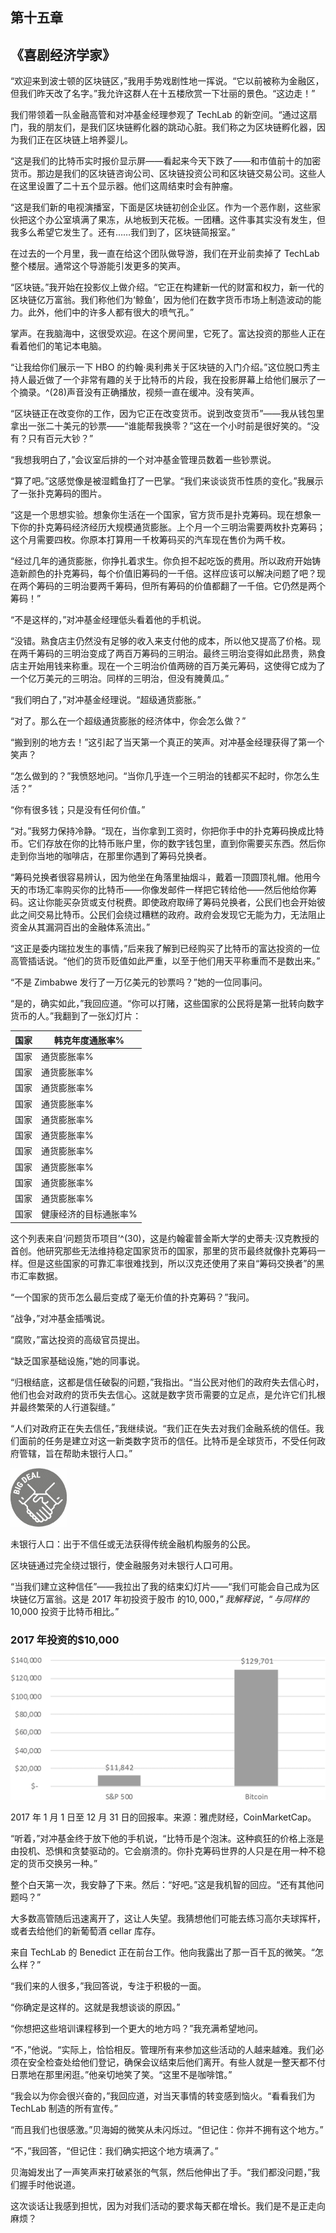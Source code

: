 ## 第十五章

## 《喜剧经济学家》

“欢迎来到波士顿的区块链区，”我用手势戏剧性地一挥说。“它以前被称为金融区，但我们昨天改了名字。”我允许这群人在十五楼欣赏一下壮丽的景色。“这边走！”

我们带领着一队金融高管和对冲基金经理参观了 TechLab 的新空间。“通过这扇门，我的朋友们，是我们区块链孵化器的跳动心脏。我们称之为区块链孵化器，因为我们正在区块链上培养婴儿。

“这是我们的比特币实时报价显示屏——看起来今天下跌了——和市值前十的加密货币。那边是我们的区块链咨询公司、区块链投资公司和区块链交易公司。这些人在这里设置了二十五个显示器。他们这周结束时会有肿瘤。

“这是我们新的电视演播室，下面是区块链初创企业区。作为一个恶作剧，这些家伙把这个办公室填满了果冻，从地板到天花板。一团糟。这件事其实没有发生，但我多么希望它发生了。还有……我们到了，区块链简报室。”

在过去的一个月里，我一直在给这个团队做导游，我们在开业前卖掉了 TechLab 整个楼层。通常这个导游能引发更多的笑声。

“区块链。”我开始在投影仪上做介绍。“它正在构建新一代的财富和权力，新一代的区块链亿万富翁。我们称他们为‘鲸鱼’，因为他们在数字货币市场上制造波动的能力。此外，他们中的许多人都有很大的喷气孔。”

掌声。在我脑海中，这很受欢迎。在这个房间里，它死了。富达投资的那些人正在看着他们的笔记本电脑。

“让我给你们展示一下 HBO 的约翰·奥利弗关于区块链的入门介绍。”这位脱口秀主持人最近做了一个非常有趣的关于比特币的片段，我在投影屏幕上给他们展示了一个摘录。^(28)声音没有正确播放，视频一直在缓冲。没有笑声。

“区块链正在改变你的工作，因为它正在改变货币。说到改变货币”——我从钱包里拿出一张二十美元的钞票——“谁能帮我换零？”这在一个小时前是很好笑的。“没有？只有百元大钞？”

“我想我明白了，”会议室后排的一个对冲基金管理员数着一些钞票说。

“算了吧。”这感觉像是被湿鳕鱼打了一巴掌。“我们来谈谈货币性质的变化。”我展示了一张扑克筹码的图片。

“这是一个思想实验。想象你生活在一个国家，官方货币是扑克筹码。现在想象一下你的扑克筹码经济经历大规模通货膨胀。上个月一个三明治需要两枚扑克筹码；这个月需要四枚。你原本打算用一千枚筹码买的汽车现在售价为两千枚。

“经过几年的通货膨胀，你挣扎着求生。你负担不起吃饭的费用。所以政府开始铸造新颜色的扑克筹码，每个价值旧筹码的一千倍。这样应该可以解决问题了吧？现在两个筹码的三明治要两千筹码，但所有筹码的价值都翻了一千倍。它仍然是两个筹码！”

“不是这样的，”对冲基金经理低头看着他的手机说。

“没错。熟食店主仍然没有足够的收入来支付他的成本，所以他又提高了价格。现在两千筹码的三明治变成了两百万筹码的三明治。最终三明治变得如此昂贵，熟食店主开始用钱来称重。现在一个三明治价值两磅的百万美元筹码，这使得它成为了一个亿万美元的三明治。同样的三明治，但没有腌黄瓜。”

“我们明白了，”对冲基金经理说。“超级通货膨胀。”

“对了。那么在一个超级通货膨胀的经济体中，你会怎么做？”

“搬到别的地方去！”这引起了当天第一个真正的笑声。对冲基金经理获得了第一个笑声？

“怎么做到的？”我愤怒地问。“当你几乎连一个三明治的钱都买不起时，你怎么生活？”

“你有很多钱；只是没有任何价值。”

“对。”我努力保持冷静。“现在，当你拿到工资时，你把你手中的扑克筹码换成比特币。它们存放在你的比特币账户里，你的数字钱包里，直到你需要买东西。然后你走到你当地的咖啡店，在那里你遇到了筹码兑换者。

“筹码兑换者很容易辨认，因为他坐在角落里抽烟斗，戴着一顶圆顶礼帽。他用今天的市场汇率购买你的比特币——你像发邮件一样把它转给他——然后他给你筹码。这让你能买杂货或支付税费。即使政府取缔了筹码兑换者，公民们也会开始彼此之间交易比特币。公民们会绕过糟糕的政府。政府会发现它无能为力，无法阻止资金从其漏洞百出的金融体系流出。”

“这正是委内瑞拉发生的事情，”后来我了解到已经购买了比特币的富达投资的一位高管插话说。“他们的货币贬值如此严重，以至于他们用天平称重而不是数出来。”

“不是 Zimbabwe 发行了一万亿美元的钞票吗？”她的一位同事问。

“是的，确实如此，”我回应道。“你可以打赌，这些国家的公民将是第一批转向数字货币的人。”我翻到了一张幻灯片：

| 国家 | 韩克年度通胀率% |
| --- | --- |
| 国家 | 通货膨胀率% |
| 国家 | 通货膨胀率% |
| 国家 | 通货膨胀率% |
| 国家 | 通货膨胀率% |
| 国家 | 通货膨胀率% |
| 国家 | 通货膨胀率% |
| 国家 | 通货膨胀率% |
| 国家 | 通货膨胀率% |
| 国家 | 通货膨胀率% |
| 国家 | 通货膨胀率% |
| 国家 | 健康经济的目标通胀率% |

这个列表来自‘问题货币项目’^(30)，这是约翰霍普金斯大学的史蒂夫·汉克教授的首创。他研究那些无法维持稳定国家货币的国家，那里的货币最终就像扑克筹码一样。但是这些国家的可靠汇率很难找到，所以汉克还使用了来自“筹码交换者”的黑市汇率数据。

“一个国家的货币怎么最后变成了毫无价值的扑克筹码？”我问。

“战争，”对冲基金插嘴说。

“腐败，”富达投资的高级官员提出。

“缺乏国家基础设施，”她的同事说。

“归根结底，这都是信任破裂的问题，”我指出。“当公民对他们的政府失去信心时，他们也会对政府的货币失去信心。这就是数字货币需要的立足点，是允许它们扎根并最终繁荣的人行道裂缝。”

“人们对政府正在失去信任，”我继续说。“我们正在失去对我们金融系统的信任。我们面前的任务是建立对这一新类数字货币的信任。比特币是全球货币，不受任何政府管辖，旨在帮助未银行人口。”

![images](img/common1.jpg)

未银行人口：出于不信任或无法获得传统金融机构服务的公民。

区块链通过完全绕过银行，使金融服务对未银行人口可用。

“当我们建立这种信任”——我拉出了我的结束幻灯片——“我们可能会自己成为区块链亿万富翁。这是 2017 年初投资于股市 的$10,000，”我解释说，“与同样 的$10,000 投资于比特币相比。”

### 2017 年投资的$10,000

![images](img/f0119-01.jpg)

2017 年 1 月 1 日至 12 月 31 日的回报率。来源：雅虎财经，CoinMarketCap。

“听着，”对冲基金终于放下他的手机说，“比特币是个泡沫。这种疯狂的价格上涨是由投机、恐惧和贪婪驱动的。它会崩溃的。你扑克筹码世界的人只是在用一种不稳定的货币交换另一种。”

整个白天第一次，我安静了下来。然后：“好吧。”这是我机智的回应。“还有其他问题吗？”

大多数高管随后迅速离开了，这让人失望。我猜想他们可能去练习高尔夫球挥杆，或者去给他们的新葡萄酒 cellar 库存。

来自 TechLab 的 Benedict 正在前台工作。他向我露出了那一百千瓦的微笑。“怎么样？”

“我们来的人很多，”我回答说，专注于积极的一面。

“你确定是这样的。这就是我想谈谈的原因。”

“你想把这些培训课程移到一个更大的地方吗？”我充满希望地问。

“不，”他说。“实际上，恰恰相反。管理所有来参加这些活动的人越来越难。我们必须在安全检查处给他们登记，确保会议结束后他们离开。有些人就是一整天都不付日票地在那里闲逛。”他亲切地笑了笑。“这里不是咖啡馆。”

“我会以为你会很兴奋的，”我回应道，对当天事情的转变感到恼火。“看看我们为 TechLab 制造的所有宣传。”

“而且我们也很感激。”贝海姆的微笑从未闪烁过。“但记住：你并不拥有这个地方。”

“不，”我回答，“但记住：我们确实把这个地方填满了。”

贝海姆发出了一声笑声来打破紧张的气氛，然后他伸出了手。“我们都没问题，”我们握手时他说道。

这次谈话让我感到担忧，因为对我们活动的要求每天都在增长。我们是不是正走向麻烦？
